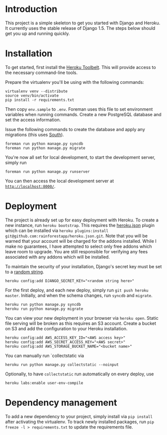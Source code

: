 Introduction
==

This project is a simple skeleton to get you started with Django and Heroku.
It currently uses the stable release of Django 1.5.
The steps below should get you up and running quickly.

Installation
==

To get started, first install the [Heroku Toolbelt](https://toolbelt.heroku.com/).
This will provide access to the necessary command-line tools.

Prepare the virtualenv you'll be using with the following commands:

    virtualenv venv --distribute
    source venv/bin/activate
    pip install -r requirements.txt

Then copy `env.sample` to `.env`.
Foreman uses this file to set environment variables when running commands.
Create a new PostgreSQL database and set the access information.

Issue the following commands to create the database and apply any migrations (this uses [South](http://south.aeracode.org/)).

    foreman run python manage.py syncdb
    foreman run python manage.py migrate

You're now all set for local development, to start the development server, simply run

    foreman run python manage.py runserver

You can then access the local development server at [`http://localhost:8000/`](http://localhost:8000/).


Deployment
==

The project is already set up for easy deployment with Heroku.
To create a new instance, run `heroku bootstrap`.
This requires the [heroku.json](https://github.com/rainforestapp/heroku.json) plugin which can be installed via `heroku plugins:install git@github.com:rainforestapp/heroku.json.git`.
Note that you will be warned that your account will be charged for the addons installed.
While I make no guarantees, I have attempted to select only free addons which leave room to upgrade.
You are still responsible for verifying any fees associated with any addons which will be installed.

To maintain the security of your installation, Django's secret key must be set to a [random string](https://www.grc.com/passwords.htm).

    heroku config:add DJANGO_SECRET_KEY="<random string here>"

For the first deploy, and each new deploy, simply run `git push heroku master`.
Initially, and when the schema changes, run `syncdb` and `migrate`.

    heroku run python manage.py syncdb
    heroku run python manage.py migrate

You can view your new deployment in your browser via `heroku open`.
Static file serving will be broken as this requires an S3 account.
Create a bucket on S3 and add the configuration to your Heroku installation.

    heroku config:add AWS_ACCESS_KEY_ID="<AWS access key>"
    heroku config:add AWS_SECRET_ACCESS_KEY="<AWS secret>"
    heroku config:add AWS_STORAGE_BUCKET_NAME="<bucket name>"


You can manually run `collectstatic via

    heroku run python manage.py collectstatic --noinput

Optionally, to have `collectstatic` run automatically on every deploy, use

    heroku labs:enable user-env-compile


Dependency management
==

To add a new dependency to your project, simply install via `pip install` after activating the virtualenv.
To track newly installed packages, run `pip freeze -l > requirements.txt` to update the requirements file.
